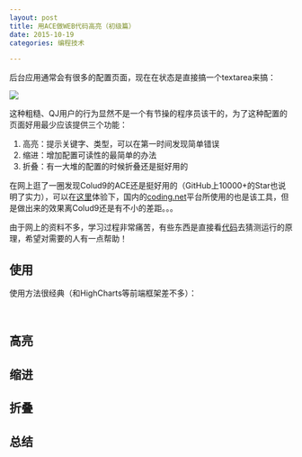 ```yaml
---
layout: post
title: 用ACE做WEB代码高亮（初级篇）
date: 2015-10-19
categories: 编程技术

---
```


后台应用通常会有很多的配置页面，现在在状态是直接搞一个textarea来搞：

![](http://7xiz10.com1.z0.glb.clouddn.com/ACE-1.PNG)

这种粗糙、QJ用户的行为显然不是一个有节操的程序员该干的，为了这种配置的页面好用最少应该提供三个功能：

1. 高亮：提示关键字、类型，可以在第一时间发现简单错误
2. 缩进：增加配置可读性的最简单的办法
3. 折叠：有一大堆的配置的时候折叠还是挺好用的

在网上逛了一圈发现Colud9的ACE还是挺好用的（GitHub上10000+的Star也说明了实力），可以在[这里](https://ace.c9.io/build/kitchen-sink.html)体验下，国内的[coding.net](https://coding.net/)平台所使用的也是该工具，但是做出来的效果离Colud9还是有不小的差距。。。

由于网上的资料不多，学习过程非常痛苦，有些东西是直接看[代码](https://github.com/ajaxorg/ace)去猜测运行的原理，希望对需要的人有一点帮助！

## 使用

使用方法很经典（和HighCharts等前端框架差不多）：

<pre class="prettyprint">

</pre>



## 高亮



## 缩进



## 折叠





## 总结



















